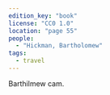 ```yaml
---
edition_key: "book"
license: "CC0 1.0"
location: "page 55"
people:
  - "Hickman, Bartholomew"
tags:
  - travel
---
```

Barthilmew cam.
